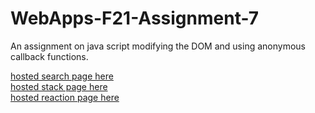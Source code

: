 # WebApps-F21-Assignment-7
An assignment on java script modifying the DOM and using anonymous callback functions.

[hosted search page here](https://44-563-webapps-f21.github.io/webapps-f21-assignment-7-nagireddyakhilredddy/search.html)<br>
[hosted stack page here](https://44-563-webapps-f21.github.io/webapps-f21-assignment-7-nagireddyakhilredddy/stack.html)<br>
[hosted reaction page here](https://44-563-webapps-f21.github.io/webapps-f21-assignment-7-nagireddyakhilredddy/reaction.html)<br>